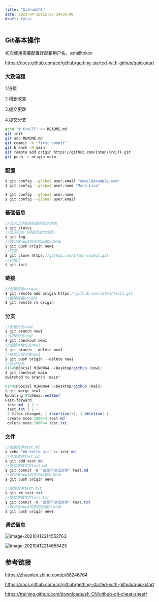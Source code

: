 ```yaml
---
title: "Github初入"
date: 2021-04-10T15:07:34+08:00
draft: false
---
```


## Git基本操作

初次使用需要配置好邮箱用户名，ssh或token

https://docs.github.com/cn/github/getting-started-with-github/quickstart

### 大致流程

1.链接

2.增删改查

3.提交更改

4.提交分支

```sh
echo "# KroCTF" >> README.md
git init
git add README.md
git commit -m "first commit"
git branch -M main
git remote add origin https://github.com/1nten/KroCTF.git
git push -u origin main
```

### 配置

```sh
$ git config --global user.email "email@example.com"
$ git config --global user.name "Mona Lisa"

$ git config --global user.name
$ git config --global user.email
```

### 基础信息

```csharp
//显示工作目录和暂存区的状态
$ git status
//显示日志（项目历史的信息）
$ git log
//将分支new1同步到云端GitHub    
$ git push origin new1
//克隆
$ git clone https://github.com/1nten/codeql.git
//初始化
$ git init
```

### 链接

```csharp
//创建链接origin
$ git remote add origin https://github.com/1nten/test1.git
//删除链接origin
$ git remote rm origin
```

### 分支

```csharp
//创建分支new1
$ git branch new1
//切换分支new1
$ git checkout new1
//删除本地分支new1
$ git branch --delete new1
//删除远程分支new1
$ git push origin --delete new1
//合并分支
61445@Social MINGW64 ~/Desktop/github (new1)
$ git checkout main
Switched to branch 'main'

61445@Social MINGW64 ~/Desktop/github (main)
$ git merge new1
Updating 94b56ea..ee28bef
Fast-forward
 test.md  | 1 +
 test.txt | 1 -
 2 files changed, 1 insertion(+), 1 deletion(-)
 create mode 100644 test.md
 delete mode 100644 test.txt  
```

### 文件

```csharp
//创建文件test.md
$ echo "## hello git" >> test.md
//添加文件test.md
$ git add test.md
//提交更改文件test.md
$ git commit -m "这是个测试文件" test.md
//将分支new1同步到云端GitHub    
$ git push origin new1

//删除文件test.txt
$ git rm test.txt
//提交更改文件test.txt
$ git commit -m "这是个测试文件" test.txt
//将分支new1同步到云端GitHub   
$ git push origin new1
```

### 调试信息

![image-20210412214552763](https://www.kro1lsec.com:442/images/2021/04/12/20210412214608.png)

![image-20210412214658425](https://www.kro1lsec.com:442/images/2021/04/12/20210412215305.png)

## 参考链接

https://zhuanlan.zhihu.com/p/88246764

https://docs.github.com/cn/github/getting-started-with-github/quickstart

https://training.github.com/downloads/zh_CN/github-git-cheat-sheet/